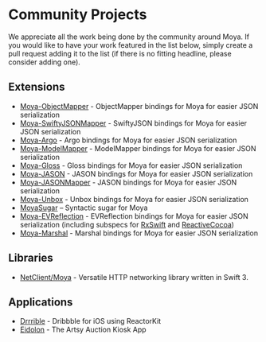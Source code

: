 # Community Projects

We appreciate all the work being done by the community around Moya. If you would like to have your work featured in the list below, simply create a pull request adding it to the list (if there is no fitting headline, please consider adding one).

## Extensions

- [Moya-ObjectMapper](https://github.com/ivanbruel/Moya-ObjectMapper) - ObjectMapper bindings for Moya for easier JSON serialization
- [Moya-SwiftyJSONMapper](https://github.com/AvdLee/Moya-SwiftyJSONMapper) - SwiftyJSON bindings for Moya for easier JSON serialization
- [Moya-Argo](https://github.com/wattson12/Moya-Argo) - Argo bindings for Moya for easier JSON serialization
- [Moya-ModelMapper](https://github.com/sunshinejr/Moya-ModelMapper) - ModelMapper bindings for Moya for easier JSON serialization
- [Moya-Gloss](https://github.com/spxrogers/Moya-Gloss) - Gloss bindings for Moya for easier JSON serialization
- [Moya-JASON](https://github.com/DroidsOnRoids/Moya-JASON) - JASON bindings for Moya for easier JSON serialization
- [Moya-JASONMapper](https://github.com/AvdLee/Moya-JASONMapper) - JASON bindings for Moya for easier JSON serialization
- [Moya-Unbox](https://github.com/RyogaK/Moya-Unbox) - Unbox bindings for Moya for easier JSON serialization
- [MoyaSugar](https://github.com/devxoul/MoyaSugar) – Syntactic sugar for Moya
- [Moya-EVReflection](https://github.com/evermeer/EVReflection/tree/master/Source/Alamofire/Moya) - EVReflection bindings for Moya for easier JSON serialization (including subspecs for [RxSwift](https://github.com/evermeer/EVReflection/tree/master/Source/Alamofire/Moya/RxSwift) and [ReactiveCocoa](https://github.com/evermeer/EVReflection/tree/master/Source/Alamofire/Moya/ReactiveCocoa))
- [Moya-Marshal](https://github.com/JARMourato/Moya-Marshal) - Marshal bindings for Moya for easier JSON serialization


## Libraries

- [NetClient/Moya](https://github.com/intelygenz/NetClient-iOS) - Versatile HTTP networking library written in Swift 3.

## Applications

- [Drrrible](https://github.com/devxoul/Drrrible) - Dribbble for iOS using ReactorKit
- [Eidolon](https://github.com/artsy/eidolon) - The Artsy Auction Kiosk App
